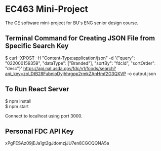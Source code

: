 # EC463 Mini-Project
The CE software mini-project for BU's ENG senior design course.

## Terminal Command for Creating JSON File from Specific Search Key
$ curl -XPOST -H "Content-Type:application/json" -d '{"query": "022000159359", "dataType": ["Branded"], "sortBy": "fdcId", "sortOrder": "desc"}' https://api.nal.usda.gov/fdc/v1/foods/search?api_key=zoLDtB28FubnioDyjhhrgpp2rmkZAnHmf2G3QXVP -o output.json

## To Run React Server
$ npm install\
$ npm start

Connect to localhost using port 3000.

## Personal FDC API Key
xPgFESAz09jEJa1gt2gJdomzjJU7en8CGCQQNA5a

